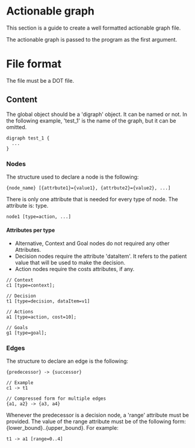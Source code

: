 # Actionable graph

This section is a guide to create a well formatted actionable graph file.

The actionable graph is passed to the program as the first argument.

# File format
The file must be a DOT file.

## Content
 The global object should be a 'digraph' object. It can be named or not. In the following example, 'test_1' is the name of the graph, but it can be omitted.
 ```
digraph test_1 {
   ...
}
 ```

### Nodes
The structure used to declare a node is the following:

```
{node_name} [{attrbute1}={value1}, {attrbute2}={value2}, ...]
```
There is only one attribute that is needed for every type of node. The attribute is: type.

```
node1 [type=action, ...]
```

#### Attributes per type
- Alternative, Context and Goal nodes do not required any other Attributes.
- Decision nodes require the attribute 'dataItem'. It refers to the patient value that will be used to make the decision.
- Action nodes require the costs attributes, if any.

```
// Context
c1 [type=context];

// Decision
t1 [type=decision, dataItem=v1]

// Actions
a1 [type=action, cost=10];

// Goals
g1 [type=goal];
```

### Edges
The structure to declare an edge is the following:
```
{predecessor} -> {successor}

// Example
c1 -> t1

// Compressed form for multiple edges
{a1, a2} -> {a3, a4}
```

Whenever the predecessor is a decision node, a 'range' attribute must be provided.
The value of the range attribute must be of the following form: {lower_bound}..{upper_bound}. For example:
```
t1 -> a1 [range=0..4]
```
